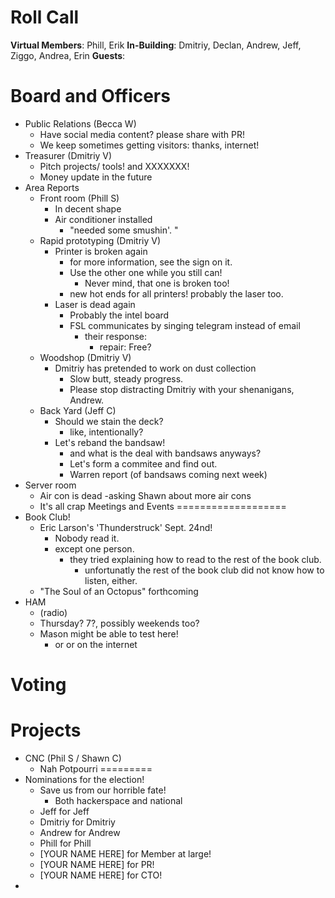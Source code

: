 Roll Call
=========
**Virtual Members**: Phill, Erik
**In-Building**:  Dmitriy, Declan, Andrew, Jeff, Ziggo, Andrea, Erin
**Guests**:

Board and Officers
==================
- Public Relations (Becca W)
  - Have social media content? please share with PR!
  - We keep sometimes getting visitors: thanks, internet!
- Treasurer (Dmitriy V)
  - Pitch projects/ tools! and XXXXXXX!
  - Money update in the future
- Area Reports
  - Front room (Phill S)
    - In decent shape
    - Air conditioner installed
      - "needed some smushin'. "
  - Rapid prototyping (Dmitriy V)
    - Printer is broken again
      - for more information, see the sign on it.
      - Use the other one while you still can! 
        - Never mind, that one is broken too!
      - new hot ends for all printers! probably the laser too.
    - Laser is dead again
      - Probably the intel board
      - FSL communicates by singing telegram instead of email
        - their response:
          - repair: Free?
  - Woodshop (Dmitriy V)
    - Dmitriy has pretended to work on dust collection
      - Slow butt, steady progress.
      - Please stop distracting Dmitriy with your shenanigans, Andrew. 
  - Back Yard (Jeff C)
    - Should we stain the deck?
      - like, intentionally?
    - Let's reband the bandsaw!
      - and what is the deal with bandsaws anyways?
      - Let's form a commitee and find out.
      - Warren report (of bandsaws coming next week)
- Server room
  - Air con is dead
    -asking Shawn about more air cons
  - It's all crap
Meetings and Events
===================
- Book Club! 
  - Eric Larson's 'Thunderstruck' Sept. 24nd!
    - Nobody read it. 
    - except one person. 
      - they tried explaining how to read to the rest of the book club.
        - unfortunatly the rest of the book club did not know how to listen, either. 
  - "The Soul of an Octopus" forthcoming
- HAM
  - (radio) 
  - Thursday? 7?, possibly weekends too?
  - Mason might be able to test here!
    - or or on the internet

Voting
======

Projects
========
- CNC (Phil S / Shawn C)
  - Nah
Potpourri
=========
- Nominations for the election!
  - Save us from our horrible fate!
    - Both hackerspace and national
  - Jeff for Jeff
  - Dmitriy for Dmitriy
  - Andrew for Andrew
  - Phill for Phill
  - [YOUR NAME HERE] for Member at large!
  - [YOUR NAME HERE] for PR!
  - [YOUR NAME HERE] for CTO!
- 
